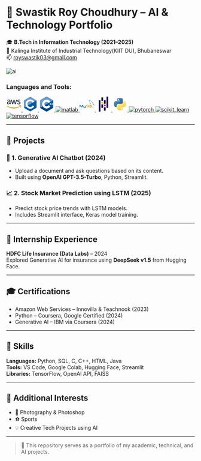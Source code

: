 # 👋 Swastik Roy Choudhury – AI & Technology Portfolio

🎓 **B.Tech in Information Technology (2021–2025)**  
📍 Kalinga Institute of Industrial Technology(KIIT DU), Bhubaneswar  
📫 royswastik03@gmail.com


<p align="left"> <img src="https://blogs.nvidia.com/wp-content/uploads/2023/01/AI-Computing-from-pixabay.jpg" alt="ai" width="150" height="150"/>


<h3 align="left">Languages and Tools:</h3>
<p align="left"> <a href="https://aws.amazon.com" target="_blank" rel="noreferrer"> <img src="https://raw.githubusercontent.com/devicons/devicon/master/icons/amazonwebservices/amazonwebservices-original-wordmark.svg" alt="aws" width="40" height="40"/> </a> <a href="https://www.cprogramming.com/" target="_blank" rel="noreferrer"> <img src="https://raw.githubusercontent.com/devicons/devicon/master/icons/c/c-original.svg" alt="c" width="40" height="40"/> </a> <a href="https://www.w3schools.com/cpp/" target="_blank" rel="noreferrer"> <img src="https://raw.githubusercontent.com/devicons/devicon/master/icons/cplusplus/cplusplus-original.svg" alt="cplusplus" width="40" height="40"/> </a> <a href="https://www.mathworks.com/" target="_blank" rel="noreferrer"> <img src="https://upload.wikimedia.org/wikipedia/commons/2/21/Matlab_Logo.png" alt="matlab" width="40" height="40"/> </a> <a href="https://www.mysql.com/" target="_blank" rel="noreferrer"> <img src="https://raw.githubusercontent.com/devicons/devicon/master/icons/mysql/mysql-original-wordmark.svg" alt="mysql" width="40" height="40"/> </a> <a href="https://pandas.pydata.org/" target="_blank" rel="noreferrer"> <img src="https://raw.githubusercontent.com/devicons/devicon/2ae2a900d2f041da66e950e4d48052658d850630/icons/pandas/pandas-original.svg" alt="pandas" width="40" height="40"/> </a> <a href="https://www.python.org" target="_blank" rel="noreferrer"> <img src="https://raw.githubusercontent.com/devicons/devicon/master/icons/python/python-original.svg" alt="python" width="40" height="40"/> </a> <a href="https://pytorch.org/" target="_blank" rel="noreferrer"> <img src="https://www.vectorlogo.zone/logos/pytorch/pytorch-icon.svg" alt="pytorch" width="40" height="40"/> </a> <a href="https://scikit-learn.org/" target="_blank" rel="noreferrer"> <img src="https://upload.wikimedia.org/wikipedia/commons/0/05/Scikit_learn_logo_small.svg" alt="scikit_learn" width="40" height="40"/> </a> <a href="https://www.tensorflow.org" target="_blank" rel="noreferrer"> <img src="https://www.vectorlogo.zone/logos/tensorflow/tensorflow-icon.svg" alt="tensorflow" width="40" height="40"/> </a> </p>

---

## 🧠 Projects

### 📌 1. Generative AI Chatbot (2024)
- Upload a document and ask questions based on its content.
- Built using **OpenAI GPT-3.5-Turbo**, Python, Streamlit.

### 📈 2. Stock Market Prediction using LSTM (2025)
- Predict stock price trends with LSTM models.
- Includes Streamlit interface, Keras model training.

---

## 🏢 Internship Experience

**HDFC Life Insurance (Data Labs)** – 2024  
Explored Generative AI for insurance using **DeepSeek v1.5** from Hugging Face.

---

## 🎓 Certifications

- Amazon Web Services – Innovilla & Teachnook (2023)
- Python – Coursera, Google Certified (2024)
- Generative AI – IBM via Coursera (2024)

---

## 🔧 Skills

**Languages:** Python, SQL, C, C++, HTML, Java  
**Tools:** VS Code, Google Colab, Hugging Face, Streamlit  
**Libraries:** TensorFlow, OpenAI API, FAISS  

---

## 🧩 Additional Interests

- 📸 Photography & Photoshop
- ⚽ Sports
- 💡 Creative Tech Projects using AI

---

> 📌 This repository serves as a portfolio of my academic, technical, and AI projects.

